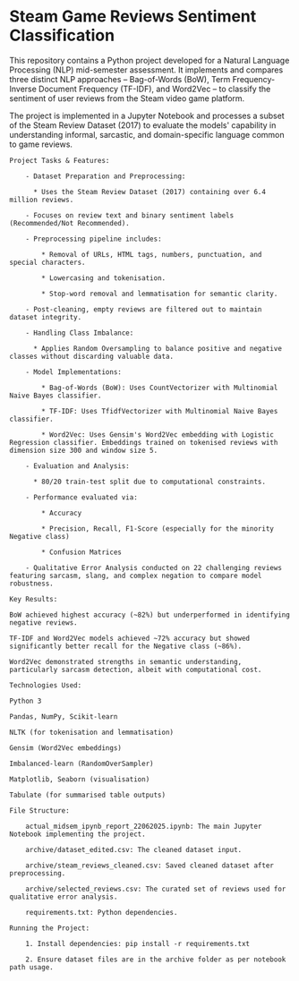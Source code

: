 # Steam Game Reviews Sentiment Classification

This repository contains a Python project developed for a Natural Language Processing (NLP) mid-semester assessment. It implements and compares three distinct NLP approaches – Bag-of-Words (BoW), Term Frequency-Inverse Document Frequency (TF-IDF), and Word2Vec – to classify the sentiment of user reviews from the Steam video game platform.

The project is implemented in a Jupyter Notebook and processes a subset of the Steam Review Dataset (2017) to evaluate the models' capability in understanding informal, sarcastic, and domain-specific language common to game reviews.

    Project Tasks & Features:

        - Dataset Preparation and Preprocessing:

          * Uses the Steam Review Dataset (2017) containing over 6.4 million reviews.

        - Focuses on review text and binary sentiment labels (Recommended/Not Recommended).

        - Preprocessing pipeline includes:

            * Removal of URLs, HTML tags, numbers, punctuation, and special characters.

            * Lowercasing and tokenisation.

            * Stop-word removal and lemmatisation for semantic clarity.

        - Post-cleaning, empty reviews are filtered out to maintain dataset integrity.

        - Handling Class Imbalance:

          * Applies Random Oversampling to balance positive and negative classes without discarding valuable data.

        - Model Implementations:

            * Bag-of-Words (BoW): Uses CountVectorizer with Multinomial Naive Bayes classifier.

            * TF-IDF: Uses TfidfVectorizer with Multinomial Naive Bayes classifier.

            * Word2Vec: Uses Gensim's Word2Vec embedding with Logistic Regression classifier. Embeddings trained on tokenised reviews with dimension size 300 and window size 5.

        - Evaluation and Analysis:

          * 80/20 train-test split due to computational constraints.

        - Performance evaluated via:

            * Accuracy

            * Precision, Recall, F1-Score (especially for the minority Negative class)

            * Confusion Matrices

        - Qualitative Error Analysis conducted on 22 challenging reviews featuring sarcasm, slang, and complex negation to compare model robustness.

    Key Results:

    BoW achieved highest accuracy (~82%) but underperformed in identifying negative reviews.

    TF-IDF and Word2Vec models achieved ~72% accuracy but showed significantly better recall for the Negative class (~86%).

    Word2Vec demonstrated strengths in semantic understanding, particularly sarcasm detection, albeit with computational cost.

    Technologies Used:

    Python 3

    Pandas, NumPy, Scikit-learn

    NLTK (for tokenisation and lemmatisation)

    Gensim (Word2Vec embeddings)

    Imbalanced-learn (RandomOverSampler)

    Matplotlib, Seaborn (visualisation)

    Tabulate (for summarised table outputs)

    File Structure:

        actual_midsem_ipynb_report_22062025.ipynb: The main Jupyter Notebook implementing the project.

        archive/dataset_edited.csv: The cleaned dataset input.

        archive/steam_reviews_cleaned.csv: Saved cleaned dataset after preprocessing.

        archive/selected_reviews.csv: The curated set of reviews used for qualitative error analysis.

        requirements.txt: Python dependencies.

    Running the Project:

        1. Install dependencies: pip install -r requirements.txt
        
        2. Ensure dataset files are in the archive folder as per notebook path usage.
